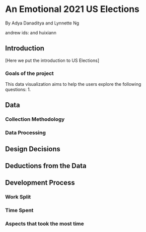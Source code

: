 # An Emotional 2021 US Elections 

By Adya Danaditya and Lynnette Ng

andrew ids: and huixiann

## Introduction
[Here we put the introduction to US Elections]

### Goals of the project 
This data visualization aims to help the users explore the following questions: 
1. 

## Data
### Collection Methodology

### Data Processing 

## Design Decisions 

## Deductions from the Data 

## Development Process 
### Work Split 

### Time Spent 

### Aspects that took the most time 